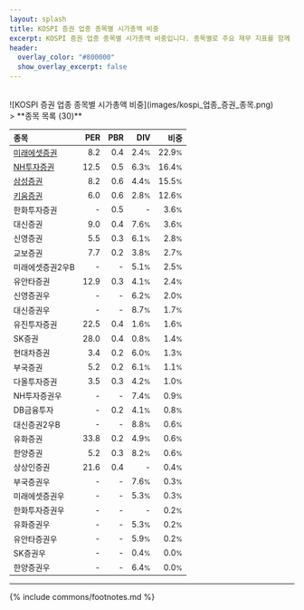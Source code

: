 ```yaml
---
layout: splash
title: KOSPI 증권 업종 종목별 시가총액 비중
excerpt: KOSPI 증권 업종 종목별 시가총액 비중입니다. 종목별로 주요 재무 지표를 함께 표시합니다.
header:
  overlay_color: "#800000"
  show_overlay_excerpt: false
---
```

<br>
![KOSPI 증권 업종 종목별 시가총액 비중](images/kospi_업종_증권_종목.png)
<br>
> **종목 목록 (30)**<a id="list"></a>

| **종목** | **PER** | **PBR** | **DIV** | **비중** |
| :------- | ------: | ------: | ------: | -------: |
| [미래에셋증권](/006800/) | 8.2 | 0.4 | 2.4<small>%</small> | 22.9<small>%</small> |
| [NH투자증권](/005940/) | 12.5 | 0.5 | 6.3<small>%</small> | 16.4<small>%</small> |
| [삼성증권](/016360/) | 8.2 | 0.6 | 4.4<small>%</small> | 15.5<small>%</small> |
| [키움증권](/039490/) | 6.0 | 0.6 | 2.8<small>%</small> | 12.6<small>%</small> |
| 한화투자증권 | - | 0.5 | - | 3.6<small>%</small> |
| 대신증권 | 9.0 | 0.4 | 7.6<small>%</small> | 3.6<small>%</small> |
| 신영증권 | 5.5 | 0.3 | 6.1<small>%</small> | 2.8<small>%</small> |
| 교보증권 | 7.7 | 0.2 | 3.8<small>%</small> | 2.7<small>%</small> |
| 미래에셋증권2우B | - | - | 5.1<small>%</small> | 2.5<small>%</small> |
| 유안타증권 | 12.9 | 0.3 | 4.1<small>%</small> | 2.4<small>%</small> |
| 신영증권우 | - | - | 6.2<small>%</small> | 2.0<small>%</small> |
| 대신증권우 | - | - | 8.7<small>%</small> | 1.7<small>%</small> |
| 유진투자증권 | 22.5 | 0.4 | 1.6<small>%</small> | 1.6<small>%</small> |
| SK증권 | 28.0 | 0.4 | 0.8<small>%</small> | 1.4<small>%</small> |
| 현대차증권 | 3.4 | 0.2 | 6.0<small>%</small> | 1.3<small>%</small> |
| 부국증권 | 5.2 | 0.2 | 6.1<small>%</small> | 1.1<small>%</small> |
| 다올투자증권 | 3.5 | 0.3 | 4.2<small>%</small> | 1.0<small>%</small> |
| NH투자증권우 | - | - | 7.4<small>%</small> | 0.9<small>%</small> |
| DB금융투자 | - | 0.2 | 4.1<small>%</small> | 0.8<small>%</small> |
| 대신증권2우B | - | - | 8.8<small>%</small> | 0.6<small>%</small> |
| 유화증권 | 33.8 | 0.2 | 4.9<small>%</small> | 0.6<small>%</small> |
| 한양증권 | 5.2 | 0.3 | 8.2<small>%</small> | 0.6<small>%</small> |
| 상상인증권 | 21.6 | 0.4 | - | 0.4<small>%</small> |
| 부국증권우 | - | - | 7.6<small>%</small> | 0.3<small>%</small> |
| 미래에셋증권우 | - | - | 5.3<small>%</small> | 0.3<small>%</small> |
| 한화투자증권우 | - | - | - | 0.2<small>%</small> |
| 유화증권우 | - | - | 5.3<small>%</small> | 0.2<small>%</small> |
| 유안타증권우 | - | - | 5.9<small>%</small> | 0.2<small>%</small> |
| SK증권우 | - | - | 0.4<small>%</small> | 0.0<small>%</small> |
| 한양증권우 | - | - | 6.4<small>%</small> | 0.0<small>%</small> |

---
{% include commons/footnotes.md %}
